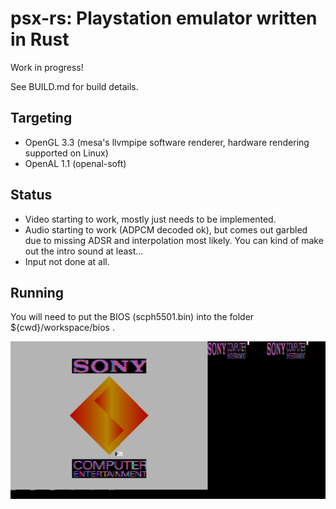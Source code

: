 # psx-rs: Playstation emulator written in Rust

Work in progress!

See BUILD.md for build details.

## Targeting
- OpenGL 3.3 (mesa's llvmpipe software renderer, hardware rendering supported on Linux)
- OpenAL 1.1 (openal-soft)

## Status
- Video starting to work, mostly just needs to be implemented.
- Audio starting to work (ADPCM decoded ok), but comes out garbled due to missing ADSR and interpolation most likely. You can kind of make out the intro sound at least...
- Input not done at all.

## Running
You will need to put the BIOS (scph5501.bin) into the folder ${cwd}/workspace/bios .

![BIOS Intro](/media/2019-03-18.png?raw=true "BIOS Intro")
